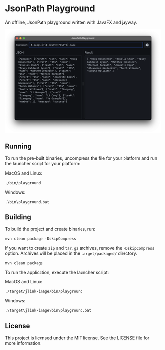 # JsonPath Playground

An offline, JsonPath playground written with JavaFX and jayway.

![Dark Mode Screenshot](.github/assets/screenshot-dark.png)

## Running
To run the pre-built binaries, uncompress the file for your platform and run 
the launcher script for your platform:

MacOS and Linux:
```shell
./bin/playground
```

Windows:
```shell
.\bin\playground.bat
```

## Building
To build the project and create binaries, run:
```shell
mvn clean package -DskipCompress
```

If you want to create `zip` and `tar.gz` archives, remove the `-DskipCompress`
option. Archives will be placed in the `target/packaged/` directory.
```shell
mvn clean package
```

To run the application, execute the launcher script:

MacOS and Linux:
```shell
./target/jlink-image/bin/playground
```
Windows:
```shell
.\target\jlink-image\bin\playground.bat
```

## License
This project is licensed under the MIT license.
See the LICENSE file for more information.